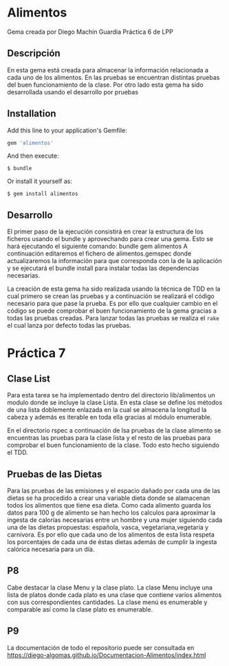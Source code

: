 # Alimentos

Gema creada por Diego Machín Guardia
Práctica 6 de LPP

## Descripción

En esta gema está creada para almacenar la información relacionada a cada uno de los alimentos. En las pruebas se encuentran distintas pruebas del buen funcionamiento de la clase. Por otro lado esta gema ha sido desarrollada usando el desarrollo por pruebas


## Installation

Add this line to your application's Gemfile:

```ruby
gem 'alimentos'
```

And then execute:

    $ bundle

Or install it yourself as:

    $ gem install alimentos

## Desarrollo

El primer paso de la ejecución consistirá en crear la estructura de los ficheros usando el bundle y aprovechando para crear una gema. Esto se hará ejecutando el siguiente comando:
	bundle gem alimentos
A continuación editaremos el fichero de alimentos.gemspec donde actualizaremos la información para que corresponda con la de la aplicación y se ejecutará el bundle install para instalar todas las dependencias necesarias.

La creación de esta gema ha sido realizada usando la técnica de TDD en la cual primero se crean las pruebas y a continuación se realizará el código necesario para que pase la prueba. Es por ello que cualquier cambio en el código se puede comprobar el buen funcionamiento de la gema gracias a todas las pruebas creadas. Para lanzar todas las pruebas se realiza el `rake` el cual lanza por defecto todas las pruebas. 


# Práctica 7

## Clase List

Para esta tarea se ha implementado dentro del directorio lib/alimentos un modulo donde se incluye la clase Lista. En esta clase se define los métodos de una lista doblemente enlazada en la cual se almacena la longitud la cabeza y además es iterable en toda ella gracias al módulo enumerable. 

En el directorio rspec a continuación de lsa pruebas de la clase alimento se encuentras las pruebas para la clase lista y el resto de las pruebas para comprobar el buen funcionamiento de la clase. Todo esto hecho siguiendo el TDD. 

## Pruebas de las Dietas

Para las pruebas de las emisiones y el espacio dañado por cada una de las dietas se ha procedido a crear una variable dieta donde se alamacenan todos los alimentos que tiene esa dieta. Como cada alimento guarda los datos para 100 g de alimento se han hecho los calculos para aproximar la ingesta de calorías necesarias entre un hombre y una mujer siguiendo cada una de las dietas propuestas: española, vasca, vegetariana,vegetaria y carnívora. Es por ello que cada uno de los alimentos de esta lista respeta los porcentajes de cada una de éstas dietas además de cumplir la ingesta calórica necesaria para un día. 

## P8

Cabe destacar la clase Menu y la clase plato. La clase Menu incluye una lista de platos donde cada plato es una clase que contiene varios alimentos con sus correspondientes cantidades. 
La clase menú es enumerable y comparable así como la clase plato es enumerable. 

## P9 
La documentación de todo el repositorio puede ser consultada en 
    https://diego-algomas.github.io/Documentacion-Alimentos/index.html